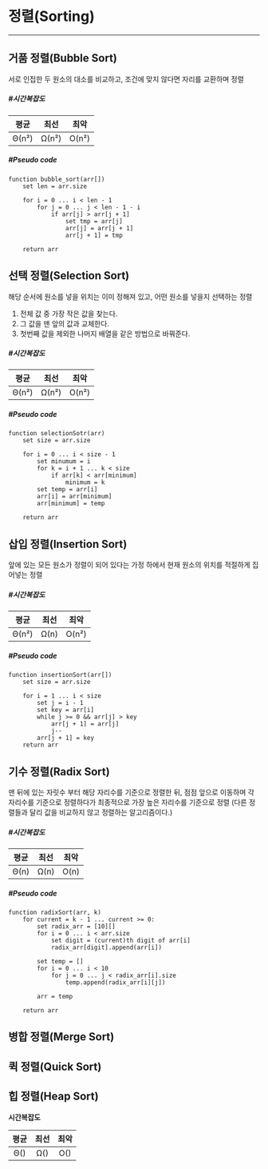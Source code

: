 # 정렬(Sorting)

---




## 거품 정렬(Bubble Sort)
서로 인접한 두 원소의 대소를 비교하고, 조건에 맞지 않다면 자리를 교환하며 정렬




##### #시간복잡도

|   평균   |   최선   |   최악   |
| :------: | :------: | :------: |
| Θ(n²) | Ω(n²) | O(n²) |




##### #Pseudo code
```
function bubble_sort(arr[])
    set len = arr.size
    
    for i = 0 ... i < len - 1
        for j = 0 ... j < len - 1 - i
            if arr[j] > arr[j + 1]
                set tmp = arr[j]
                arr[j] = arr[j + 1]
                arr[j + 1] = tmp
      
    return arr
```






## 선택 정렬(Selection Sort)
해당 순서에 원소를 넣을 위치는 이미 정해져 있고, 어떤 원소를 넣을지 선택하는 정렬


1. 전체 값 중 가장 작은 값을 찾는다.
2. 그 값을 맨 앞의 값과 교체한다.
3. 첫번째 값을 제외한 나머지 배열을 같은 방법으로 바꿔준다.




##### #시간복잡도

|   평균   |   최선   |   최악   |
| :------: | :------: | :------: |
| Θ(n²) | Ω(n²) | O(n²) |




##### #Pseudo code
```
function selectionSotr(arr)
    set size = arr.size
  
    for i = 0 ... i < size - 1
        set minumum = i
        for k = i + 1 ... k < size
            if arr[k] < arr[minimum]
                minimum = k
        set temp = arr[i]
        arr[i] = arr[minimum]
        arr[minimum] = temp
  
    return arr
```






## 삽입 정렬(Insertion Sort)
앞에 있는 모든 원소가 정렬이 되어 있다는 가정 하에서 현재 원소의 위치를 적절하게 집어넣는 정렬




##### #시간복잡도

|   평균   |   최선   |   최악   |
| :------: | :------: | :------: |
| Θ(n²) | Ω(n) | O(n²) |




##### #Pseudo code
```
function insertionSort(arr[])
    set size = arr.size
  
    for i = 1 ... i < size
        set j = i - 1
        set key = arr[i]
        while j >= 0 && arr[j] > key
            arr[j + 1] = arr[j]
            j--
        arr[j + 1] = key
    return arr
```






## 기수 정렬(Radix Sort)
맨 뒤에 있는 자릿수 부터 해당 자리수를 기준으로 정렬한 뒤, 점점 앞으로 이동하며 각 자리수를 기준으로 정렬하다가 최종적으로 가장 높은 자리수를 기준으로 정렬
(다른 정렬들과 달리 값을 비교하지 않고 정렬하는 알고리즘이다.)




##### #시간복잡도

|   평균   |   최선   |   최악   |
| :------: | :------: | :------: |
| Θ(n) | Ω(n) | O(n) |




##### #Pseudo code
```
function radixSort(arr, k)
    for current = k - 1 ... current >= 0:
        set radix_arr = [10][]
        for i = 0 ... i < arr.size
            set digit = (current)th digit of arr[i]
            radix_arr[digit].append(arr[i])
    
        set temp = []
        for i = 0 ... i < 10
            for j = 0 ... j < radix_arr[i].size
                temp.append(radix_arr[i][j])
      
        arr = temp
  
    return arr
```






## 병합 정렬(Merge Sort)

## 퀵 정렬(Quick Sort)

## 힙 정렬(Heap Sort)



**시간복잡도**

|   평균   |   최선   |   최악   |
| :------: | :------: | :------: |
| Θ() | Ω() | O() |







